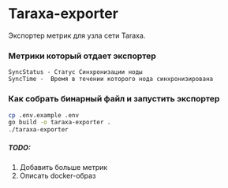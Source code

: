 # Taraxa-exporter

Экспортер метрик для узла сети Taraxa.

### Метрики который отдает экспортер

    SyncStatus - Статус Синхронизации ноды
    SyncTime -  Время в течении которого нода синхронизирована

### Как собрать бинарный файл и запустить экспортер

```bash
cp .env.example .env
go build -o taraxa-exporter .
./taraxa-exporter
```

##### TODO:

1.  Добавить больше метрик
2.  Описать docker-образ

